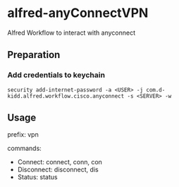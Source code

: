 # alfred-anyConnectVPN
Alfred Workflow to interact with anyconnect
## Preparation
### Add credentials to keychain
    security add-internet-password -a <USER> -j com.d-kidd.alfred.workflow.cisco.anyconnect -s <SERVER> -w
## Usage
prefix: vpn

commands:
* Connect: connect, conn, con
* Disconnect: disconnect, dis
* Status: status
